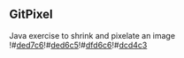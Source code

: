 ## GitPixel

Java exercise to shrink and pixelate an image
!#[ded7c6](https://placehold.co/10x10/ded7c6/ded7c6.png)!#[ded6c5](https://placehold.co/10x10/ded6c5/ded6c5.png)!#[dfd6c6](https://placehold.co/10x10/dfd6c6/dfd6c6.png)!#[dcd4c3](https://placehold.co/10x10/dcd4c3/dcd4c3.png)